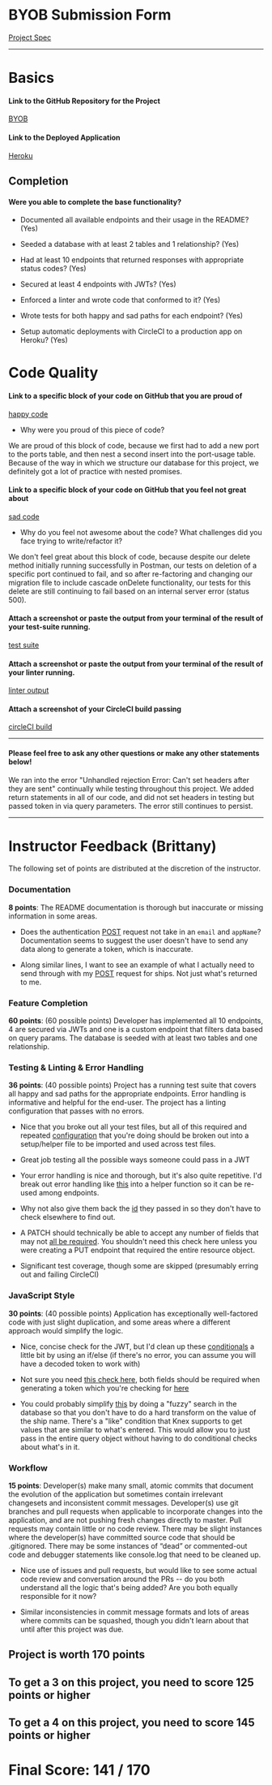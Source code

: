 # BYOB Submission Form

[Project Spec](http://frontend.turing.io/projects/build-your-own-backend.html)

------

# Basics

#### Link to the GitHub Repository for the Project
[BYOB](https://github.com/mschae16/byob)

#### Link to the Deployed Application
[Heroku](https://byob-jargo.herokuapp.com/)


## Completion

#### Were you able to complete the base functionality?

* Documented all available endpoints and their usage in the README?
(Yes)

* Seeded a database with at least 2 tables and 1 relationship?
(Yes)

* Had at least 10 endpoints that returned responses with appropriate status codes?
(Yes)

* Secured at least 4 endpoints with JWTs?
(Yes)

* Enforced a linter and wrote code that conformed to it?
(Yes)

* Wrote tests for both happy and sad paths for each endpoint?
(Yes)

* Setup automatic deployments with CircleCI to a production app on Heroku?
(Yes)

# Code Quality

#### Link to a specific block of your code on GitHub that you are proud of
[happy code](https://github.com/mschae16/byob/blob/1f09148eb1b81a98b3cece40d91c57e4057df98c/server.js#L172-L231)

* Why were you proud of this piece of code?

We are proud of this block of code, because we first had to add a new port to the ports table, and then nest a second insert into the port-usage table. Because of the way in which we structure our database for this project, we definitely got a lot of practice with nested promises.

#### Link to a specific block of your code on GitHub that you feel not great about
[sad code](https://github.com/mschae16/byob/blob/master/server.js#L261-L273)

* Why do you feel not awesome about the code? What challenges did you face trying to write/refactor it?

We don't feel great about this block of code, because despite our delete method initially running successfully in Postman, our tests on deletion of a specific port continued to fail, and so after re-factoring and changing our migration file to include cascade onDelete functionality, our tests for this delete are still continuing to fail based on an internal server error (status 500).

#### Attach a screenshot or paste the output from your terminal of the result of your test-suite running.

[test suite](<img width="1035" alt="screen shot 2017-10-13 at 12 34 37 pm" src="https://user-images.githubusercontent.com/25696270/31560801-f3510f14-b012-11e7-9839-beef7e6db4b4.png">)

#### Attach a screenshot or paste the output from your terminal of the result of your linter running.

[linter output](<img width="727" alt="screen shot 2017-10-13 at 12 31 17 pm" src="https://user-images.githubusercontent.com/25696270/31560724-ae7abcbe-b012-11e7-8d6d-7086da04feef.png">
)

#### Attach a screenshot of your CircleCI build passing

[circleCI build](<img width="1182" alt="screen shot 2017-10-13 at 12 49 34 pm" src="https://user-images.githubusercontent.com/25696270/31561411-0099e806-b015-11e7-8951-ee33950e4e77.png">)

-----

#### Please feel free to ask any other questions or make any other statements below!

We ran into the error "Unhandled rejection Error: Can't set headers after they are sent" continually while testing throughout this project. We added return statements in all of our code, and did not set headers in testing but passed token in via query parameters. The error still continues to persist.

-----


# Instructor Feedback (Brittany)

The following set of points are distributed at the discretion of the instructor.

### Documentation

**8 points**: The README documentation is thorough but inaccurate or missing information in some areas.

* Does the authentication [POST](https://github.com/mschae16/byob/blob/master/documentation/POST-authenticate.md) request not take in an `email` and `appName`? Documentation seems to suggest the user doesn't have to send any data along to generate a token, which is inaccurate.

* Along similar lines, I want to see an example of what I actually need to send through with my [POST](https://github.com/mschae16/byob/blob/master/documentation/POST-ships.md) request for ships. Not just what's returned to me. 

### Feature Completion

**60 points**: (60 possible points) Developer has implemented all 10 endpoints, 4 are secured via JWTs and one is a custom endpoint that filters data based on query params. The database is seeded with at least two tables and one relationship.

### Testing & Linting & Error Handling

**36 points**: (40 possible points) Project has a running test suite that covers all happy and sad paths for the appropriate endpoints. Error handling is informative and helpful for the end-user. The project has a linting configuration that passes with no errors.

* Nice that you broke out all your test files, but all of this required and repeated [configuration]() that you're doing should be broken out into a setup/helper file to be imported and used across test files.

* Great job testing all the possible ways someone could pass in a JWT

* Your error handling is nice and thorough, but it's also quite repetitive. I'd break out error handling like [this](237-254) into a helper function so it can be re-used among endpoints.

* Why not also give them back the [id](268) they passed in so they don't have to check elsewhere to find out.

* A PATCH should technically be able to accept any number of fields that may not [all be required](300-303). You shouldn't need this check here unless you were creating a PUT endpoint that required the entire resource object.

* Significant test coverage, though some are skipped (presumably erring out and failing CircleCI)

### JavaScript Style

**30 points**: (40 possible points) Application has exceptionally well-factored code with just slight duplication, and some areas where a different approach would simplify the logic.

* Nice, concise check for the JWT, but I'd clean up these [conditionals](37-40) a little bit by using an if/else (if there's no error, you can assume you will have a decoded token to work with)

* Not sure you need [this check here](62), both fields should be required when generating a token which you're checking for [here](76)

* You could probably simplify [this](120-128) by doing a "fuzzy" search in the database so that you don't have to do a hard transform on the value of the ship name. There's a "like" condition that Knex supports to get values that are similar to what's entered. This would allow you to just pass in the entire query object without having to do conditional checks about what's in it.


### Workflow

**15 points**: Developer(s) make many small, atomic commits that document the evolution of the application but sometimes contain irrelevant changesets and inconsistent commit messages. Developer(s) use git branches and pull requests when applicable to incorporate changes into the application, and are not pushing fresh changes directly to master. Pull requests may contain little or no code review. There may be slight instances where the developer(s) have committed source code that should be .gitignored. There may be some instances of “dead” or commented-out code and debugger statements like console.log that need to be cleaned up.

* Nice use of issues and pull requests, but would like to see some actual code review and conversation around the PRs -- do you both understand all the logic that's being added? Are you both equally responsible for it now?

* Similar inconsistencies in commit message formats and lots of areas where commits can be squashed, though you didn't learn about that until after this project was due.

## Project is worth 170 points

## To get a 3 on this project, you need to score 125 points or higher
## To get a 4 on this project, you need to score 145 points or higher

# Final Score: 141 / 170

